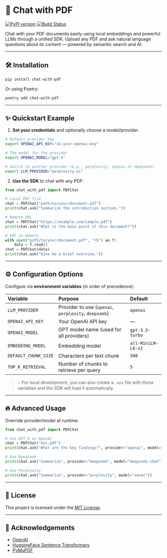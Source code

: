 # 📄 Chat with PDF

[![PyPI version](https://img.shields.io/pypi/v/chat-with-pdf.svg)](https://pypi.org/project/chat-with-pdf/)
[![Build Status](https://github.com/anandrnair547/chat-with-pdf/actions/workflows/ci.yml/badge.svg)](https://github.com/anandrnair547/chat-with-pdf/actions)

Chat with your PDF documents easily using local embeddings and powerful LLMs through a unified SDK.
Upload any PDF and ask natural language questions about its content — powered by semantic search and AI.

---

## 🛠️ Installation

```bash
pip install chat-with-pdf
```

Or using Poetry:

```bash
poetry add chat-with-pdf
```

---

## ✨ Quickstart Example

1. **Set your credentials** and optionally choose a model/provider:

```bash
# Default provider key
export OPENAI_API_KEY="sk-your-openai-key"

# The model for the provider
export OPENAI_MODEL="gpt-4"

# Switch to another provider (e.g., perplexity, openai or deepseek)
export LLM_PROVIDER="perplexity-ai"

```

2. **Use the SDK** to chat with any PDF:

```python
from chat_with_pdf import PDFChat

# Local PDF file
chat = PDFChat("path/to/your/document.pdf")
print(chat.ask("Summarize the introduction section."))

# Remote URL
chat = PDFChat("https://example.com/sample.pdf")
print(chat.ask("What is the main point of this document?"))

# PDF in memory
with open("path/to/your/document.pdf", "rb") as f:
    data = f.read()
chat = PDFChat(data)
print(chat.ask("Give me a brief overview."))
```

---

## ⚙️ Configuration Options

Configure via **environment variables** (in order of precedence):

| Variable             | Purpose                                              | Default            |
| :------------------- | :--------------------------------------------------- | :----------------- |
| `LLM_PROVIDER`       | Provider to use (`openai`, `perplexity`, `deepseek`) | `openai`           |
| `OPENAI_API_KEY`     | Your OpenAI API key                                  | —                  |
| `OPENAI_MODEL`       | GPT model name (used for all providers)              | `gpt-3.5-turbo`    |
| `EMBEDDING_MODEL`    | Embedding model                                      | `all-MiniLM-L6-v2` |
| `DEFAULT_CHUNK_SIZE` | Characters per text chunk                            | `500`              |
| `TOP_K_RETRIEVAL`    | Number of chunks to retrieve per query               | `5`                |

> 💡 For local development, you can also create a `.env` file with these variables and the SDK will load it automatically.

---

## 🔥 Advanced Usage

Override provider/model at runtime:

```python
from chat_with_pdf import PDFChat

# Use GPT-4 on OpenAI
chat = PDFChat("doc.pdf")
print(chat.ask("What are the key findings?", provider="openai", model="gpt-4"))

# Use DeepSeek
print(chat.ask("Summarize", provider="deepseek", model="deepseek-chat"))

# Use Perplexity
print(chat.ask("Summarize", provider="perplexity", model="sonar"))
```

---

## 📝 License

This project is licensed under the [MIT License](LICENSE).

---

## 🌟 Acknowledgements

- [OpenAI](https://openai.com/)
- [HuggingFace Sentence Transformers](https://www.sbert.net/)
- [PyMuPDF](https://pymupdf.readthedocs.io/)
